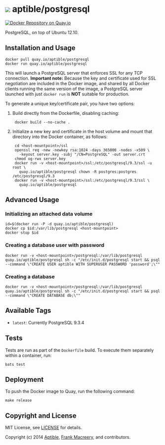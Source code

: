 # ![](https://gravatar.com/avatar/11d3bc4c3163e3d238d558d5c9d98efe?s=64) aptible/postgresql
[![Docker Repository on Quay.io](https://quay.io/repository/aptible/postgresql/status "Docker Repository on Quay.io")](https://quay.io/repository/aptible/postgresql)

PostgreSQL, on top of Ubuntu 12.10.

## Installation and Usage

    docker pull quay.io/aptible/postgresql
    docker run quay.io/aptible/postgresql

This will launch a PostgreSQL server that enforces SSL for any TCP connection. **Important note:** Because the key and certificate used for SSL negotiation are included in the Docker image, and shared by all Docker clients running the same version of the image, a PostgreSQL server launched with just `docker run` is **NOT** suitable for production.

To generate a unique key/certificate pair, you have two options:

1. Build directly from the Dockerfile, disabling caching:

        docker build --no-cache .

2. Initialize a new key and certificate in the host volume and mount that directory into the Docker container, as follows:

        cd <host-mountpoint>/ssl
        openssl req -new -newkey rsa:1024 -days 365000 -nodes -x509 \
          -keyout server.key -subj "/CN=PostgreSQL" -out server.crt
        chmod og-rwx server.key
        docker run -v <host-mountpoint>/ssl:/etc/postgresql/9.3/ssl -u root \
          quay.io/aptible/postgresql chown -R postgres:postgres /etc/postgresql/9.3
        docker run -v <host-mountpoint>/ssl:/etc/postgresql/9.3/ssl \
          quay.io/aptible/postgresql

## Advanced Usage

### Initializing an attached data volume

    id=$(docker run -P -d quay.io/aptible/postgresql)
    docker cp $id:/var/lib/postgresql <host-mountpoint>
    docker stop $id

### Creating a database user with password

    docker run -v <host-mountpoint>/postgresql:/var/lib/postgresql quay.io/aptible/postgresql sh -c "/etc/init.d/postgresql start && psql --command \"CREATE USER aptible WITH SUPERUSER PASSWORD 'password';\""

### Creating a database

    docker run -v <host-mountpoint>/postgresql:/var/lib/postgresql quay.io/aptible/postgresql sh -c "/etc/init.d/postgresql start && psql --command \"CREATE DATABASE db;\""

## Available Tags

* `latest`: Currently PostgreSQL 9.3.4

## Tests

Tests are run as part of the `Dockerfile` build. To execute them separately within a container, run:

    bats test

## Deployment

To push the Docker image to Quay, run the following command:

    make release

## Copyright and License

MIT License, see [LICENSE](LICENSE.md) for details.

Copyright (c) 2014 [Aptible](https://www.aptible.com), [Frank Macreery](https://github.com/fancyremarker), and contributors.
